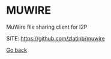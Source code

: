# MUWIRE
 
 MuWire file sharing client for I2P
 
 SITE: https://github.com/zlatinb/muwire

 [Go back](https://portable-linux-apps.github.io/apps.html)

